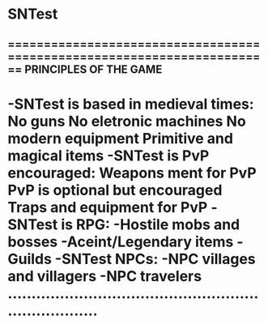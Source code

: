 # SNTest
========================================================================
PRINCIPLES OF THE GAME
------------------------------------------------------------------------
-SNTest is based in medieval times:
	No guns
	No eletronic machines
	No modern equipment
	Primitive and magical items
-SNTest is PvP encouraged:
	Weapons ment for PvP
	PvP is optional but encouraged
	Traps and equipment for PvP
-SNTest is RPG:
	-Hostile mobs and bosses
	-Aceint/Legendary items
	-Guilds
-SNTest NPCs:
	-NPC villages and villagers
	-NPC travelers
........................................................................
========================================================================
